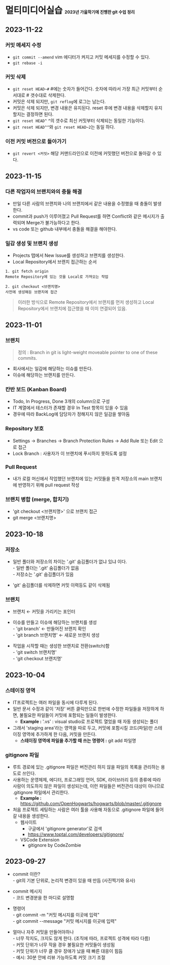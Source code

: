 # 멀티미디어실습 <font size= "2"> 2023년 가을학기에 진행한 git 수업 정리</font>

## 2023-11-22
### 커밋 메세지 수정
- `git commit --amend` vim 에디터가 켜지고 커밋 메세지를 수정할 수 있다.
- `git rebase -i`

### 커밋 삭제
- `git reset HEAD~#` #에는 숫자가 들어간다. 숫자에 따라서 가장 최근 커밋부터 순서대로 # 갯수대로 삭제한다.
- 커밋은 삭제 되지만, `git reflog`에 로그는 남는다.
- 커밋은 삭제 되지만, 변경 내용은 유지된다. reset 후에 변경 내용을 삭제할지 유지할지는 결정하면 된다.
- `git reset HEAD^` ^의 갯수로 최신 커밋부터 삭제되는 동일한 기능이다.
- `git reset HEAD^^`와 `git reset HEAD~2`는 동일 하다.

### 이전 커밋 버전으로 돌아가기
- `git revert <커밋>` 해당 커맨드라인으로 이전에 커밋했던 버전으로 돌아갈 수 있다.

## 2023-11-15
### 다른 작업자의 브랜치와의 충돌 해결
- 만일 다른 사람의 브랜치와 나의 브랜치에서 같은 내용을 수정했을 때 충돌이 발생한다.
- commit과 push가 이루어졌고 Pull Request를 하면 Conflict와 같은 메시지가 출력되며 Merge가 불가능하다고 한다.
- vs code 또는 github 내부에서 충돌을 해결을 해야한다.


### 일감 생성 및 브랜치 생성
- Projects 탭에서 New Issue를 생성하고 브랜치를 생성한다.
- Local Repository에서 브랜치 접근하는 순서
```
1. git fetch origin
Remote Repository에 있는 것을 Local로 가져오는 작업

2. git checkout <브랜치명>
사전에 생성해둔 브랜치에 접근
```
> 이러한 방식으로 Remote Repository에서 브랜치를 먼저 생성하고 Local Repository에서 브랜치에 접근했을 때 이미 연결되어 있음.

## 2023-11-01
### 브랜치
> 정의 : Branch in git is light-weight moveable pointer to one of these commits.
- 회사에서는 일감에 해당하는 이슈를 만든다.
- 이슈에 해당하는 브랜치를 만든다.
### 칸반 보드 (Kanban Board)
- Todo, In Progress, Done 3개의 column으로 구성
- IT 계열에서 테스터가 존재할 경우 In Test 항목이 있을 수 있음
- 경우에 따라 BackLog에 담당자가 정해지지 않은 일감을 쌓아둠
### Repository 보호
- Settings &#8594; Branches &#8594; Branch Protection Rules &#8594; Add Rule 또는 Edit 으로 접근
- Lock Branch : 사용자가 이 브랜치에 푸시하지 못하도록 설정
### Pull Request
- 내가 로컬 머신에서 작업했던 브랜치에 있는 커밋들을 원격 저장소의 main 브랜치에 반영하기 위해 pull request 작성
### 브랜치 병합 (merge, 합치기)
- 'git checkout <브랜치명>' 으로 브랜치 접근
- git merge <브랜치명>

## 2023-10-18
### 저장소
- 일반 폴더와 저장소의 차이는 '.git' 숨김폴더가 없냐 있냐 이다.
<br>- 일반 폴더는 '.git' 숨김폴더가 없음
<br>- 저장소는 '.git' 숨김폴더가 있음

- 'git' 숨김폴더를 삭제하면 커밋 이력등도 같이 삭제됨

### 브랜치
- 브랜치 &#8592; 커밋을 가리키는 포인터

- 이슈를 만들고 이슈에 해당하는 브랜치를 생성
<br>- 'git branch' &#8592; 만들어진 브랜치 확인
<br>- 'git branch 브랜치명' &#8592; 새로운 브랜치 생성

- 작업을 시작할 때는 생성한 브랜치로 전환(switch)함
<br>- 'git switch 브랜치명'
<br>- 'git checkout 브랜치명'

## 2023-10-04
### 스테이징 영역
- IT프로젝트는 여러 파일을 동시에 다루게 된다.
- 일반 문서 수정과 같이 '저장' 버튼 클릭만으로 한번에 수정한 파일들을 저장하게 하면, 불필요한 파일들이 커밋에 포함되는 일들이 발생한다.
    - <b> Example : </b> '.vs' : visual studio로 프로젝트 열었을 때 자동 생성되는 폴더
- 그래서 'staging area'라는 영역을 따로 두고, 커밋에 포함시킬 코드(파일)만 스테이징 영역에 추가하게 한 다음, 커밋을 만든다.
    - <b>스테이징 영역에 파일을 추가할 때 쓰는 명령어 :</b> git add 파일명
### gitignore 파일
- 루트 경로에 있는 .gitignore 파일은 버전관리 하지 않을 파일의 목록을 관리하는 용도로 쓰인다.
- 사용하는 운영체제, 에디터, 프로그래밍 언어, SDK, 라이브러리 등의 종류에 따라 사람이 의도하지 않은 파일이 생성되는데, 이런 파일들은 버전관리 대상이 아니므로 .gitignore 파일에서 관리한다.
    - <b> Example : </b> https://github.com/OpenHogwarts/hogwarts/blob/master/.gitignore
- 처음 프로젝트 세팅하는 사람은 여러 툴을 사용해 자동으로 .gitignore 파일에 들어갈 내용을 생성한다.
    - 웹사이트
        - 구글에서 'gitignore generator'로 검색
        - https://www.toptal.com/developers/gitignore/
    - VSCode Extension
        - gitignore by CodeZombie

## 2023-09-27
- commit 이란? 
<br>- git의 기본 단위로, 논리적 변경이 있을 때 만듬 (사진찍기와 유사)

- commit 메시지
<br>- 코드 변경분을 한 마디로 설명함
- 명령어
<br>- git commit -m "커밋 메시지를 이곳에 입력"
<br>- git commit --message "커밋 메시지를 이곳에 입력"
- 얼마나 자주 커밋을 만들어야하나
<br>- 너무 작지도, 크지도 않게 한다. (조직에 따라, 프로젝트 성격에 따라 다름)
<br>- 커밋 단위가 너무 작을 경우 불필요한 커밋들이 생성됨
<br>- 커밋 단위가 너무 클 경우 장애가 났을 때 빠른 대응이 힘듬
<br>- 예시: 30분 안에 리뷰 가능하도록 커밋 크기 조절